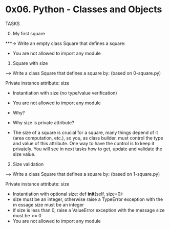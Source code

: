 # 0x06. Python - Classes and Objects

TASKS

0. My first square

 ***-> Write an empty class Square that defines a square:

 * You are not allowed to import any module



1. Square with size

--> Write a class Square that defines a square by: (based on 0-square.py)

Private instance attribute: size
 * Instantiation with size (no type/value verification)
 * You are not allowed to import any module
 * Why?

 * Why size is private attribute?

 * The size of a square is crucial for a square, many things depend of it (area computation, etc.), so you, as class builder, must control the type and value of this attribute. One way to have the control is to keep it privately. You will see in next tasks how to get, update and validate the size value.




2. Size validation

--> Write a class Square that defines a square by: (based on 1-square.py)

Private instance attribute: size
 * Instantiation with optional size: def __init__(self, size=0):
 * size must be an integer, otherwise raise a TypeError exception with the m   essage size must be an integer
 * if size is less than 0, raise a ValueError exception with the message size must be >= 0
 * You are not allowed to import any module
